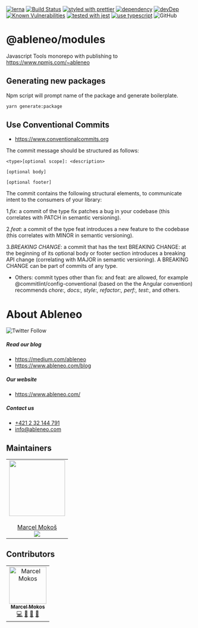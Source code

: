 [![lerna](https://img.shields.io/badge/maintained%20with-lerna-cc00ff.svg)](https://lernajs.io/)
[![Build Status](https://travis-ci.org/ableneo/modules.svg?branch=master)](https://travis-ci.org/ableneo/modules)
[![styled with prettier](https://img.shields.io/badge/styled_with-prettier-ff69b4.svg)](https://github.com/prettier/prettier)
[![dependency](https://david-dm.org/ableneo/modules/status.svg)](https://david-dm.org/ableneo/modules)
[![devDep](https://david-dm.org/ableneo/modules/dev-status.svg)](https://david-dm.org/ableneo/modules?type=dev)
[![Known Vulnerabilities](https://snyk.io/test/github/ableneo/modules/badge.svg)](https://snyk.io/test/github/ableneo/modules)
[![tested with jest](https://img.shields.io/badge/tested_with-jest-99424f.svg)](https://github.com/facebook/jest)
[![use typescript](https://img.shields.io/badge/use-typescript-blue.svg)](https://www.typescriptlang.org/)
![GitHub](https://img.shields.io/github/license/ableneo/modules.svg)

# @ableneo/modules

Javascript Tools monorepo with publishing to https://www.npmjs.com/~ableneo

## Generating new packages

Npm script will prompt name of the package and generate boilerplate.

```bash
yarn generate:package
```

## Use Conventional Commits

- https://www.conventionalcommits.org

The commit message should be structured as follows:

```
<type>[optional scope]: <description>

[optional body]

[optional footer]
```

The commit contains the following structural elements, to communicate intent to the consumers of your library:

1._fix_: a commit of the type fix patches a bug in your codebase (this correlates with PATCH in semantic versioning).

2._feat_: a commit of the type feat introduces a new feature to the codebase (this correlates with MINOR in semantic versioning).

3._BREAKING CHANGE_: a commit that has the text BREAKING CHANGE: at the beginning of its optional body or footer section introduces a breaking API change (correlating with MAJOR in semantic versioning). A BREAKING CHANGE can be part of commits of any type.

- Others: commit types other than fix: and feat: are allowed, for example @commitlint/config-conventional (based on the the Angular convention) recommends _chore:, docs:, style:, refactor:, perf:, test:_, and others.

# About Ableneo

![Twitter Follow](https://img.shields.io/twitter/follow/ableneo1.svg?label=Ableneo&style=social)

##### Read our blog

- https://medium.com/ableneo
- https://www.ableneo.com/blog

##### Our website

- https://www.ableneo.com/

##### Contact us

- [+421 2 32 144 791](tel:+421232144791)
- [info@ableneo.com](mailto:info@ableneo.com?subject=Subject%20|%20contact%20from%20github)

## Maintainers

<table>
  <tbody>
    <tr>
      <td align="center">
        <a href="https://github.com/marcelmokos">
          <img width="150" height="150" src="https://github.com/marcelmokos.png?v=3&s=150"/>
          <br></br>
          Marcel Mokoš
        </a>
        <div>
          <a href="https://twitter.com/marcelmokos">
            <img src="https://img.shields.io/twitter/follow/marcelmokos.svg?style=social&label=Follow" />
          </a>
        </div>
      </td>
    </tr>
  </tbody>
</table>

## Contributors

<!-- ALL-CONTRIBUTORS-LIST:START - Do not remove or modify this section -->
<!-- prettier-ignore -->
<table><tr><td align="center"><a href="https://github.com/marcelmokos"><img src="https://avatars2.githubusercontent.com/u/6388074" width="100px;" alt="Marcel Mokos"/><br /><sub><b>Marcel Mokos</b></sub></a><br /><a href="https://github.com/ableneo/modules/commits?author=marcelmokos" title="Code">💻</a> <a href="https://github.com/ableneo/modules/commits?author=marcelmokos" title="Documentation">📖</a> <a href="https://github.com/ableneo/modules/issues?q=author%3Amarcelmokos" title="Bug reports">🐛</a> <a href="#review-marcelmokos" title="Reviewed Pull Requests">👀</a></td></tr></table>

<!-- ALL-CONTRIBUTORS-LIST:END -->
